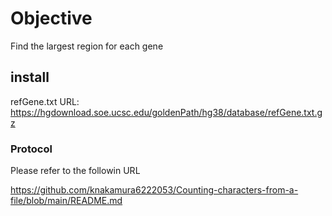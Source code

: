 # Objective
Find the largest region for each gene

## install
refGene.txt URL: https://hgdownload.soe.ucsc.edu/goldenPath/hg38/database/refGene.txt.gz

### Protocol
Please refer to the followin URL

https://github.com/knakamura6222053/Counting-characters-from-a-file/blob/main/README.md

